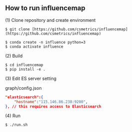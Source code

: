 ## How to run influencemap

(1) Clone repository and create environment
```
$ git clone [https://github.com/csmetrics/influencemap](https://github.com/csmetrics/influencemap)

$ conda create -n influence python=3
$ conda activate influence
```

(2) Build
```
$ cd influencemap
$ pip install -e .
```

(3) Edit ES server setting

graph/config.json
```json
"elasticsearch":{
    "hostname":"115.146.86.238:9200",
}, // this requires access to Elasticsearch
```

(4) Run
```
$ ./run.sh
```
